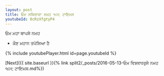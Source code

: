 ```yaml
---
layout: post
title: ਓਮ ਸਥਿਰਾਯਾ ਨਮਹ ੧੦੮ ਟਾਇਮਸ
youtubeId: 0cRzXfgtyP4
---
```

 
 
 ਓਮ ਮਹਾ ਥਾਪਸੇ ਨਮਹ  
 
 -  ਕੌਣ ਮਹਾਨ ਤਪੱਸਿਆ ਹੈ 
 
  
 
  
 
 
 
 
 
 


{% include youtubePlayer.html id=page.youtubeId %}
 
[Next]({{ site.baseurl }}{% link  split2/_posts/2016-05-13-ਓਮ ਵਿਸ਼ਵਧਰੁਸੇ ਨਮਹ ੧੦੮ ਟਾਇਮਸ.md%})
 
